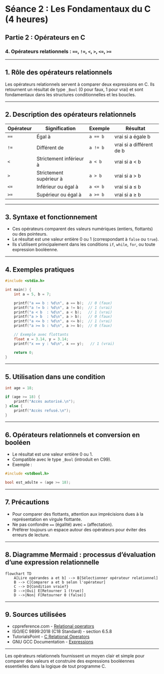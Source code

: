 # Séance 2 : Les Fondamentaux du C (4 heures)

## Partie 2 : Opérateurs en C

### 4. Opérateurs relationnels : `==`, `!=`, `<`, `>`, `<=`, `>=`

---

## 1. Rôle des opérateurs relationnels

Les opérateurs relationnels servent à comparer deux expressions en C. Ils retournent un résultat de type `_Bool` (0 pour faux, 1 pour vrai) et sont fondamentaux dans les structures conditionnelles et les boucles.

---

## 2. Description des opérateurs relationnels

| Opérateur | Signification                | Exemple          | Résultat                |
|-----------|-----------------------------|------------------|-------------------------|
| `==`      | Égal à                      | `a == b`         | vrai si a égale b       |
| `!=`      | Différent de                | `a != b`         | vrai si a différent de b|
| `<`       | Strictement inférieur à      | `a < b`          | vrai si a < b           |
| `>`       | Strictement supérieur à      | `a > b`          | vrai si a > b           |
| `<=`      | Inférieur ou égal à          | `a <= b`         | vrai si a ≤ b           |
| `>=`      | Supérieur ou égal à          | `a >= b`         | vrai si a ≥ b           |

---

## 3. Syntaxe et fonctionnement

- Ces opérateurs comparent des valeurs numériques (entiers, flottants) ou des pointeurs.
- Le résultat est une valeur entière 0 ou 1 (correspondant à `false` ou `true`).
- Ils s’utilisent principalement dans les conditions `if`, `while`, `for`, ou toute expression booléenne.

---

## 4. Exemples pratiques

```c
#include <stdio.h>

int main() {
    int a = 5, b = 7;

    printf("a == b : %d\n", a == b);  // 0 (faux)
    printf("a != b : %d\n", a != b);  // 1 (vrai)
    printf("a < b  : %d\n", a < b);   // 1 (vrai)
    printf("a > b  : %d\n", a > b);   // 0 (faux)
    printf("a <= b : %d\n", a <= b);  // 1 (vrai)
    printf("a >= b : %d\n", a >= b);  // 0 (faux)

    // Exemple avec flottants
    float x = 3.14, y = 3.14;
    printf("x == y : %d\n", x == y);   // 1 (vrai)

    return 0;
}
```

---

## 5. Utilisation dans une condition

```c
int age = 18;

if (age >= 18) {
    printf("Accès autorisé.\n");
} else {
    printf("Accès refusé.\n");
}
```

---

## 6. Opérateurs relationnels et conversion en booléen

- Le résultat est une valeur entière 0 ou 1.
- Compatible avec le type `_Bool` (introduit en C99).
- Exemple :

```c
#include <stdbool.h>

bool est_adulte = (age >= 18);
```

---

## 7. Précautions

- Pour comparer des flottants, attention aux imprécisions dues à la représentation en virgule flottante.
- Ne pas confondre `==` (égalité) avec `=` (affectation).
- Préférer toujours un espace autour des opérateurs pour éviter des erreurs de lecture.

---

## 8. Diagramme Mermaid : processus d’évaluation d’une expression relationnelle

```mermaid
flowchart TD
    A[Lire opérandes a et b] --> B[Sélectionner opérateur relationnel]
    B --> C[Comparer a et b selon l'opérateur]
    C --> D{Condition vraie?}
    D -->|Oui| E[Retourner 1 (true)]
    D -->|Non| F[Retourner 0 (false)]
```

---

## 9. Sources utilisées

- cppreference.com - [Relational operators](https://en.cppreference.com/w/c/language/operator_comparison)  
- ISO/IEC 9899:2018 (C18 Standard) - section 6.5.8  
- TutorialsPoint - [C Relational Operators](https://www.tutorialspoint.com/cprogramming/c_operators.htm)  
- GNU GCC Documentation - [Expressions](https://gcc.gnu.org/onlinedocs/gcc/Expressions.html)  

---

Les opérateurs relationnels fournissent un moyen clair et simple pour comparer des valeurs et construire des expressions booléennes essentielles dans la logique de tout programme C.